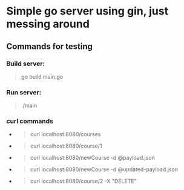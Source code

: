 # Simple go server using gin, just messing around

## Commands for testing
### Build server: 
> go build main.go
### Run server:
>./main

### curl commands
* > curl localhost:8080/courses
* > curl localhost:8080/course/1
* > curl localhost:8080/newCourse -d @payload.json
* > curl localhost:8080/newCourse -d @updated-payload.json
* > curl localhost:8080/course/2 -X "DELETE" 
